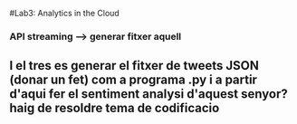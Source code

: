 #Lab3: Analytics in the Cloud

### API  streaming --> generar fitxer aquell 

## I el tres es generar el fitxer de tweets JSON (donar un fet) com a programa .py i a partir d'aqui fer el sentiment analysi d'aquest senyor? haig de resoldre tema de codificacio
